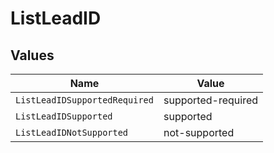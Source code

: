 # ListLeadID


## Values

| Name                          | Value                         |
| ----------------------------- | ----------------------------- |
| `ListLeadIDSupportedRequired` | supported-required            |
| `ListLeadIDSupported`         | supported                     |
| `ListLeadIDNotSupported`      | not-supported                 |